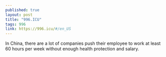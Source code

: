 ```yaml
---
published: true
layout: post
title: "996.ICU"
tags: 996
link: https://996.icu/#/en_US
---
```


In China, there are a lot of companies push their employee to work at least 60 hours per week without enough health protection and salary.
